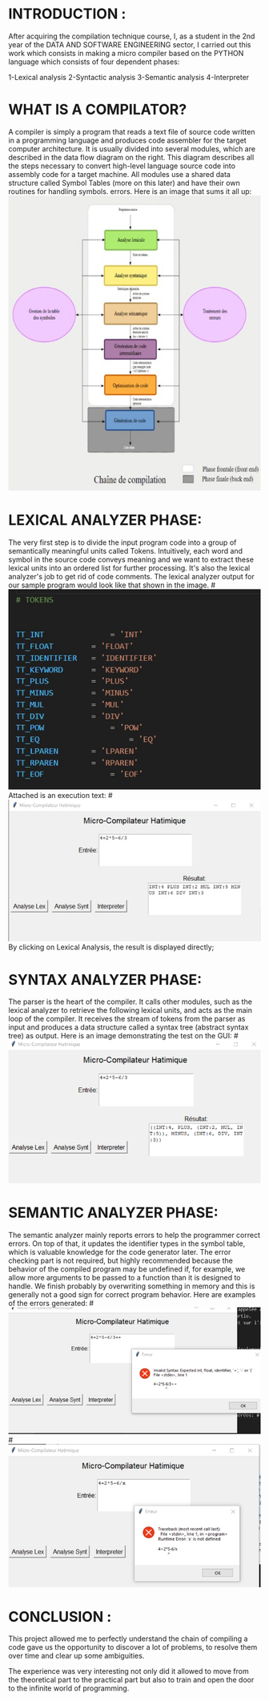 # INTRODUCTION :

After acquiring the compilation technique course, I, as a student in the 2nd year of the DATA AND SOFTWARE ENGINEERING sector, I carried out this work which consists in making a micro compiler based on the PYTHON language which consists of four dependent phases:

1-Lexical analysis
2-Syntactic analysis
3-Semantic analysis
4-Interpreter
                                          


# WHAT IS A COMPILATOR?

A compiler is simply a program that reads a text file of source code written in a programming language and produces code
assembler for the target computer architecture. It is usually divided into several modules, which are described in the data flow diagram on the right. This diagram describes all the steps necessary to convert high-level language source code into assembly code for a target machine. All modules use a shared data structure called Symbol Tables (more on this later) and have their own routines for handling symbols.
errors.
Here is an image that sums it all up: ![Alt text](img/compila.jpg)

# LEXICAL ANALYZER PHASE:
The very first step is to divide the input program code into a group of semantically meaningful units called Tokens. Intuitively, each word and symbol in the source code conveys meaning and we want to extract these lexical units into an ordered list for further processing. It's also the lexical analyzer's job to get rid of code comments. The lexical analyzer output for our sample program would look like that shown in the image. #![Alt ​​text](img/compila-1.jpg)
Attached is an execution text: #![Alt ​​text](img/compila-2.jpg)
By clicking on Lexical Analysis, the result is displayed directly;

# SYNTAX ANALYZER PHASE:
The parser is the heart of the compiler. It calls other modules, such as the lexical analyzer to retrieve the following lexical units, and acts as the main loop of the compiler. It receives the stream of tokens from the parser as input and
produces a data structure called a syntax tree (abstract syntax tree) as output.
Here is an image demonstrating the test on the GUI:
#![Alt ​​text](img/image.png)

# SEMANTIC ANALYZER PHASE:
The semantic analyzer mainly reports errors to help the programmer correct errors. On top of that, it updates the identifier types in the symbol table, which is valuable knowledge for the code generator later.
The error checking part is not required, but highly recommended because the behavior of the compiled program may be undefined if, for example, we allow more arguments to be passed to a function than it is designed to handle. We finish
probably by overwriting something in memory and this is generally not a good sign for correct program behavior.
Here are examples of the errors generated: #![Alt ​​text](img/compila-3.jpg)
#![Alt ​​text](img/compila-4.jpg)

#  CONCLUSION :
This project allowed me to perfectly understand the chain of
compiling a code gave us the opportunity to discover
a lot of problems, to resolve them over time and
clear up some ambiguities.

The experience was very interesting not only did it
allowed to move from the theoretical part to the practical part but
also to train and open the door to the infinite world of programming.
